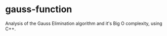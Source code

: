 # gauss-function
Analysis of the Gauss Elimination algorithm and it's Big O complexity, using C++. 
